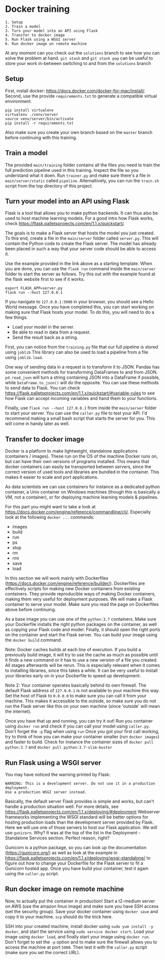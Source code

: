 # Docker training

    1. Setup
    2. Train a model
    3. Turn your model into an API using Flask
    4. Transfer to docker image
    5. Run Flask using a WSGI server
    6. Run docker image on remote machine
    
At any moment can you check out the `solutions` branch to see how you can solve the problem at hand.
`git stash` and `git stash pop` can be useful to store your work in-between switching to and from the `solutions` branch


## Setup
First, install docker: https://docs.docker.com/docker-for-mac/install/.
Second, use the provide `requirements.txt` to generate a compatible virtual environment.
```
pip install virtualenv
virtualenv ./venv/server
source venv/server/bin/activate
pip install -r requirements.txt
```

Also make sure you create your own branch based on the `master` branch before continuing with
this training.

## Train a model

The provided `main/training` folder contains all the files you need to train the full prediction
pipeline used in this training. Inspect the file so you understand what it doen. Run `trainer.py` and make sure there's a file in 
`main/server/static` called `pipeline`. Alternaltively, you can run the `train.sh` script from the top directory of 
this project.

## Turn your model into an API using Flask
Flask is a tool that allows you to make python backends. It can thus also be used to host machine learning models.
For a good intro how Flask works, check https://flask.palletsprojects.com/en/1.1.x/quickstart/.

The goals is to make a Flask server that hosts the model you just created. To this end, create
a file in the `main/server` folder called `server.py`. This will contain the Python code to
create the Flask server. The model has already been placed in such a way that your server code
should be able to access it.

Use the example provided in the link above as a starting template. 
When you are done, you can use the `flask run` command inside the `main/server` folder to
start the server as follows. Try this out with the example found at the flask website first to see if it works.
```
export FLASK_APP=server.py
flask run --host 127.0.0.1
```

If you navigate to `127.0.0.1:5000` in your browser, you should see a Hello World message. 
Once you have completed this, you can start working on making sure that Flask hosts your model.
To do this, you will need to do a few things:

- Load your model in the server.
- Be able to read in data from a request.
- Send the result back as a string.

First, you can notice from the `training.py` file that our full pipeline is stored using `joblib`
This library can also be used to load a pipeline from a file using `joblib.load`.

One way of sending data in a request is to transform it to JSON. Pandas has some convenient methods
for transforming DataFrames to and from JSON. `pd.read_json` will turn a string containing JSON into
a DataFrame if possible, while `DataFrame.to_json()` will do the opposite. You can use these methods
to send data to Flask. You can check https://flask.palletsprojects.com/en/1.1.x/quickstart/#variable-rules
to see how Flask can accept incoming variables and hand them to your functions.

Finally, use `flask run --host 127.0.0.1` from inside the `main/server` folder to start your server.
You can use the `caller.py` file to test your API. I'd recommend making a small bash script that
starts the server for you. This will come in handy later as well.

## Transfer to docker image
Docker is a platform to make lightweight, standalone applications (containers / images). These run on the 
OS of the machine Docker runs on, but can have their own versions of programs installed.
This means that docker containers can easily be transported between servers, since the correct
version of used tools and libraries are bundled in the container. This makes it easier
to scale and port applications. 
 
As data scientists we can use containers for instance as a dedicated python container,
 a Unix container on Windows machines (though this is basically a VM, not a container),
 or for deploying machine learning models & pipelines.

For this part you might want to take a look at https://docs.docker.com/engine/reference/commandline/cli/.
Especially look at the following `docker ...` commands:
- images
- build
- run
- ps
- stop
- rm
- rmi
- save
- load

In this section we will work mainly with Dockerfiles (https://docs.docker.com/engine/reference/builder/).
Dockerfiles are effectively scripts for making new Docker containers from existing containers.
They provide reproducible ways of making Docker containers, making them very useful for
deployment purposes. We will make a Flask container to serve your model. Make sure you read the
page on Dockerfiles above before continuing.

As a base image you can use one of the `python:3.7` containers. Make sure your Dockerfile
installs the right python packages on the container, as well as copying your Flask code and model.
Finally, it should open the right ports on the container and start the Flask server. You
can build your image using the `docker build` command.

Note: Docker caches builds at each line of execution. If you build a previously build image,
it will try to use the cache as much as possible until it finds a new command or it has
to use a new version of a file you created. All stages afterwards will be rerun. This is
especially relevant when it comes to installing libraries, since this takes a while. It can
be very useful to install your libraries early on in your Dockerfile to speed up development. 

Note 2: Your container operates basically behind its own firewall. The default Flask address of 
`127.0.0.1` is not available to your machine this way. Set the host of Flask to `0.0.0.0` to
make sure you can call it from your machine. This makes it accessible to the outside, so make sure you do not
run the Flask server like this on your own machine (since 'outside' will mean the internet).

Once you have that up and running, you can try it out! Run you container using `docker run`
and check if you can call your model using `caller.py`. Don't forget the `-p` flag when using `run`
Once you got your first call working, try to think of how you can make your container smaller
(run `docker images`) and faster to build. Check for instance the container sizes of
`docker pull python:3.7` and `docker pull python:3.7-slim-buster`

## Run Flask using a WSGI server
You may have noticed the warning printed by Flask:
```
WARNING: This is a development server. Do not use it in a production deployment.
Use a production WSGI server instead.
```
Basically, the default server Flask provides is simple and works, but can't handle a production
situation well. For more details, see https://flask.palletsprojects.com/en/1.1.x/deploying/#deployment
Webserver frameworks implementing the WSGI standard will be better options for hosting
production loads than the development server provided by Flask. Here we will use one of
those servers to host our Flask application. We will use `gunicorn`. Why? It was at the 
top of the list in the Deployment - Standalone Services section. Perfect reason, right?

Gunicorn is a python package, so you can look up the documentation (https://gunicorn.org/) as well as
look at the example in https://flask.palletsprojects.com/en/1.1.x/deploying/wsgi-standalone/
to figure out how to change your Dockerfile for the Flask server to fit a Gunicorn hosted
app. Once you have build your container, test it again using the `caller.py` script.

## Run docker image on remote machine
Now, to actually put the container in production! Start a t2-medium server on AWS (use the amazon linux image) and make
sure you have SSH access (set the security group). Save your docker container using
`docker save` and copy it to your machine. `scp` should do the trick here.

SSH into your created machine, install docker using `sudo yum install -y docker`, and start the
service using `sudo service docker start`. Load your image using `docker load`, and finally
start your image using `docker run`. Don't forget to set the `-p` option and to make sure
the firewall allows you to access the machine at port `5000`. Then test it with the `caller.py`
script (make sure you set the correct URL).
